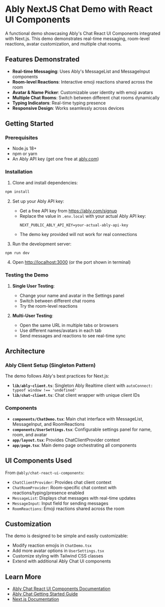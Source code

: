 # Ably NextJS Chat Demo with React UI Components

A functional demo showcasing Ably's Chat React UI Components integrated with Next.js. This demo demonstrates real-time messaging, room-level reactions, avatar customization, and multiple chat rooms.

## Features Demonstrated

- **Real-time Messaging**: Uses Ably's MessageList and MessageInput components
- **Room-level Reactions**: Interactive emoji reactions shared across the room
- **Avatar & Name Picker**: Customizable user identity with emoji avatars
- **Multiple Chat Rooms**: Switch between different chat rooms dynamically
- **Typing Indicators**: Real-time typing presence
- **Responsive Design**: Works seamlessly across devices

## Getting Started

### Prerequisites

- Node.js 18+
- npm or yarn
- An Ably API key (get one free at [ably.com](https://ably.com))

### Installation

1. Clone and install dependencies:
```bash
npm install
```

2. Set up your Ably API key:
   - Get a free API key from https://ably.com/signup
   - Replace the value in `.env.local` with your actual Ably API key:
     ```
     NEXT_PUBLIC_ABLY_API_KEY=your-actual-ably-api-key
     ```
   - The demo key provided will not work for real connections

3. Run the development server:
```bash
npm run dev
```

4. Open [http://localhost:3000](http://localhost:3000) (or the port shown in terminal)

### Testing the Demo

1. **Single User Testing**:
   - Change your name and avatar in the Settings panel
   - Switch between different chat rooms
   - Try the room-level reactions

2. **Multi-User Testing**:
   - Open the same URL in multiple tabs or browsers
   - Use different names/avatars in each tab
   - Send messages and reactions to see real-time sync

## Architecture

### Ably Client Setup (Singleton Pattern)

The demo follows Ably's best practices for Next.js:

- **`lib/ably-client.ts`**: Singleton Ably Realtime client with `autoConnect: typeof window !== 'undefined'`
- **`lib/chat-client.ts`**: Chat client wrapper with unique client IDs

### Components

- **`components/ChatDemo.tsx`**: Main chat interface with MessageList, MessageInput, and RoomReactions
- **`components/UserSettings.tsx`**: Configurable settings panel for name, room, and avatar
- **`app/layout.tsx`**: Provides ChatClientProvider context
- **`app/page.tsx`**: Main demo page orchestrating all components

## UI Components Used

From `@ably/chat-react-ui-components`:

- `ChatClientProvider`: Provides chat client context
- `ChatRoomProvider`: Room-specific chat context with reactions/typing/presence enabled
- `MessageList`: Displays chat messages with real-time updates
- `MessageInput`: Input field for sending messages
- `RoomReactions`: Emoji reactions shared across the room

## Customization

The demo is designed to be simple and easily customizable:

- Modify reaction emojis in `ChatDemo.tsx`
- Add more avatar options in `UserSettings.tsx`
- Customize styling with Tailwind CSS classes
- Extend with additional Ably Chat UI components

## Learn More

- [Ably Chat React UI Components Documentation](https://ably.com/docs/chat/react-ui-components)
- [Ably Chat Getting Started Guide](https://ably.com/docs/chat/getting-started/react-ui-components)
- [Next.js Documentation](https://nextjs.org/docs)
